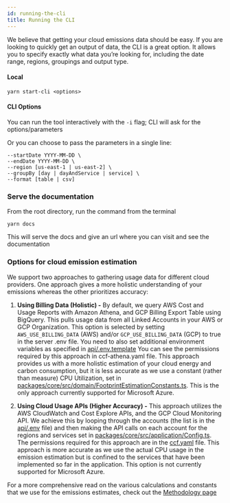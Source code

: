 ```yaml
---
id: running-the-cli
title: Running the CLI
---
```


We believe that getting your cloud emissions data should be easy. If you are looking to quickly get an output of data, the CLI is a great option. It allows you to specify exactly what data you’re looking for, including the date range, regions, groupings and output type.

#### Local

    yarn start-cli <options>

#### CLI Options

You can run the tool interactively with the `-i` flag; CLI will ask for the options/parameters

Or you can choose to pass the parameters in a single line:

    --startDate YYYY-MM-DD \
    --endDate YYYY-MM-DD \
    --region [us-east-1 | us-east-2] \
    --groupBy [day | dayAndService | service] \
    --format [table | csv]

### Serve the documentation

From the root directory, run the command from the terminal

    yarn docs

This will serve the docs and give an url where you can visit and see the documentation

### Options for cloud emission estimation

We support two approaches to gathering usage data for different cloud providers. One approach gives a more holistic understanding of your emissions whereas the other prioritizes accuracy:

1. **Using Billing Data (Holistic) -** By default, we query AWS Cost and Usage Reports with Amazon Athena, and GCP Billing Export Table using BigQuery. This pulls usage data from all Linked Accounts in your AWS or GCP Organization. This option is selected by setting `AWS_USE_BILLING_DATA` (AWS) and/or `GCP_USE_BILLING_DATA` (GCP) to true in the server .env file. You need to also set additional environment variables as specified in [api/.env.template](https://github.com/ThoughtWorks-Cleantech/cloud-carbon-footprint/blob/trunk/api/.env.template) You can see the permissions required by this approach in ccf-athena.yaml file. This approach provides us with a more holistic estimation of your cloud energy and carbon consumption, but it is less accurate as we use a constant (rather than measure) CPU Utilization, set in [packages/core/src/domain/FootprintEstimationConstants.ts](https://github.com/ThoughtWorks-Cleantech/cloud-carbon-footprint/blob/trunk/packages/core/src/domain/FootprintEstimationConstants.ts). This is the only approach currently supported for Microsoft Azure.

2. **Using Cloud Usage APIs (Higher Accuracy) -** This approach utilizes the AWS CloudWatch and Cost Explore APIs, and the GCP Cloud Monitoring API. We achieve this by looping through the accounts (the list is in the [api/.env](https://github.com/ThoughtWorks-Cleantech/cloud-carbon-footprint/blob/trunk/%5Bapi/.env%5D) file) and then making the API calls on each account for the regions and services set in [packages/core/src/application/Config.ts](https://github.com/ThoughtWorks-Cleantech/cloud-carbon-footprint/blob/trunk/packages/core/src/application/Config.ts). The permissions required for this approach are in the [ccf.yaml](https://github.com/ThoughtWorks-Cleantech/cloud-carbon-footprint/blob/trunk/ccf.yaml) file. This approach is more accurate as we use the actual CPU usage in the emission estimation but is confined to the services that have been implemented so far in the application. This option is not currently supported for Microsoft Azure.

For a more comprehensive read on the various calculations and constants that we use for the emissions estimates, check out the [Methodology page](https://github.com/ThoughtWorks-Cleantech/cloud-carbon-footprint/blob/trunk/METHODOLOGY.md)

